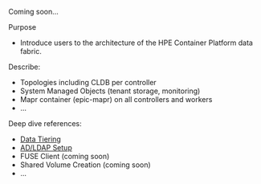Coming soon...

Purpose

 - Introduce users to the architecture of the HPE Container Platform data fabric.

Describe:

 - Topologies including CLDB per controller
 - System Managed Objects (tenant storage, monitoring)
 - Mapr container (epic-mapr) on all controllers and workers
 - ...

Deep dive references:

 - [Data Tiering](./docs/README-DATA-TIERING.md) 
 - [AD/LDAP Setup](./docs/README-MAPR-LDAP.md)
 - FUSE Client (coming soon)
 - Shared Volume Creation (coming soon)
 - ...
